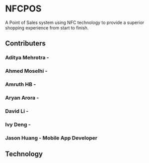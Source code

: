 # NFCPOS
A Point of Sales system using NFC technology to provide a superior shopping experience from start to finish.
## Contributers
[//]: # (Please fill in your role ASAP)

### Aditya Mehrotra -
### Ahmed Moselhi -
### Amruth HB -
### Aryan Arora -
### David Li -
### Ivy Deng -
### Jason Huang - Mobile App Developer

## Technology
[//]: # (Someone fill this out)

